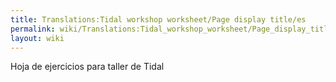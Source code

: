 ```yaml
---
title: Translations:Tidal workshop worksheet/Page display title/es
permalink: wiki/Translations:Tidal_workshop_worksheet/Page_display_title/es/
layout: wiki
---
```


Hoja de ejercicios para taller de Tidal
